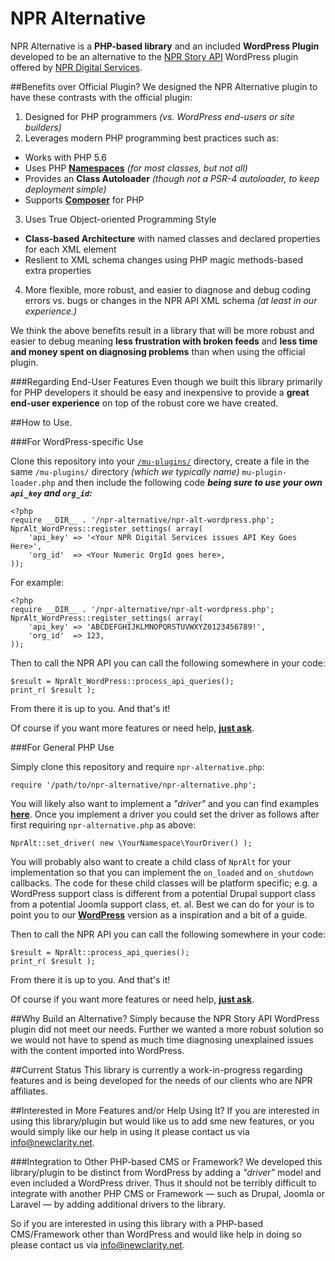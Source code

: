 # NPR Alternative 

NPR Alternative is a **PHP-based library** and an included **WordPress Plugin** developed to be an alternative to the [NPR Story API](https://wordpress.org/plugins/npr-story-api/) WordPress plugin offered by [NPR Digital Services](http://digitalservices.npr.org/).

##Benefits over Official Plugin?
We designed the NPR Alternative plugin to have these contrasts with the official plugin:

1. Designed for PHP programmers _(vs. WordPress end-users or site builders)_ 
2. Leverages modern PHP programming best practices such as:
  - Works with PHP 5.6
  - Uses PHP [**Namespaces**](https://mattstauffer.co/blog/a-brief-introduction-to-php-namespacing) _(for most classes, but not all)_
  - Provides an **Class Autoloader** _(though not a PSR-4 autoloader, to keep deployment simple)_
  - Supports [**Composer**](https://getcomposer.org/) for PHP
3. Uses True Object-oriented Programming Style
  - **Class-based Architecture** with named classes and declared properties for each XML element 
  - Reslient to XML schema changes using PHP magic methods-based extra properties
4. More flexible, more robust, and easier to diagnose and debug coding errors vs. bugs or changes in the NPR API XML schema  _(at least in our experience.)_

We think the above benefits result in a library that will be more robust and easier to debug meaning **less frustration with broken feeds** and **less time and money spent on diagnosing problems** than when using the official plugin.

###Regarding End-User Features
Even though we built this library primarily for PHP developers it should be easy and inexpensive to provide a **great end-user experience** on top of the robust core we have created.

##How to Use.

###For WordPress-specific Use

Clone this repository into your [`/mu-plugins/`](https://premium.wpmudev.org/manuals/wpmu-manual-2/using-mu-plugins/) directory, create a file in the same `/mu-plugins/` directory _(which we typically name)_ `mu-plugin-loader.php` and then include the following code _**being sure to use your own `api_key` and `org_id`:**_


    <?php 
    require __DIR__ . '/npr-alternative/npr-alt-wordpress.php';
    NprAlt_WordPress::register_settings( array(
        'api_key' => '<Your NPR Digital Services issues API Key Goes Here>',
        'org_id'  => <Your Numeric OrgId goes here>,
    ));

For example:
   
    <?php 
    require __DIR__ . '/npr-alternative/npr-alt-wordpress.php';
    NprAlt_WordPress::register_settings( array(
        'api_key' => 'ABCDEFGHIJKLMNOPQRSTUVWXYZ0123456789!',
        'org_id'  => 123,
    ));

Then to call the NPR API you can call the following somewhere in your code:
	
	$result = NprAlt_WordPress::process_api_queries();
	print_r( $result );
	
From there it is up to you. And that's it!

Of course if you want more features or need help, [**just ask**](#need-help).

###For General PHP Use

Simply clone this repository and require `npr-alternative.php`:

    require '/path/to/npr-alternative/npr-alternative.php';
    
You will likely also want to implement a _"driver"_ and you can find examples [**here**](https://github.com/newclarity/npr-alternative/tree/master/includes/Drivers).  Once you implement a driver you could set the driver as follows after first requiring `npr-alternative.php` as above:

    NprAlt::set_driver( new \YourNamespace\YourDriver() );

You will probably also want to create a child class of `NprAlt` for your implementation so that you can implement the `on_loaded` and `on_shutdown` callbacks. The code for these child classes will be platform specific; e.g. a WordPress support class is different from a potential Drupal support class from a potential Joomla support class, et. al.  Best we can do for your is to point you to our [**WordPress**](https://github.com/newclarity/npr-alternative/blob/master/includes/Drivers/WordPress.php) version as a inspiration and a bit of a guide.

Then to call the NPR API you can call the following somewhere in your code:
	
	$result = NprAlt::process_api_queries();
	print_r( $result );
	
From there it is up to you. And that's it!

Of course if you want more features or need help, [**just ask**](#need-help).

##Why Build an Alternative?
Simply because the NPR Story API WordPress plugin did not meet our needs. Further we wanted a more robust solution so we would not have to spend as much time diagnosing unexplained issues with the content imported into WordPress.

##Current Status
This library is currently a work-in-progress regarding features and is being developed for the needs of our clients who are NPR affiliates.  

<a id="need-help"></a>
##Interested in More Features and/or Help Using It?
If you are interested in using this library/plugin but would like us to add sme new features, or you would simply like our help in using it please contact us via [info@newclarity.net](mailto:info@newclarity.net).

###Integration to Other PHP-based CMS or Framework?
We developed this library/plugin to be distinct from WordPress by adding a _"driver"_ model and even included a WordPress driver. Thus it should not be terribly difficult to integrate with another PHP CMS or Framework &mdash; such as Drupal, Joomla or Laravel  &mdash; by adding additional drivers to the library.

So if you are interested in using this library with a PHP-based CMS/Framework other than WordPress and would like help in doing so please contact us via [info@newclarity.net](mailto:info@newclarity.net).  



